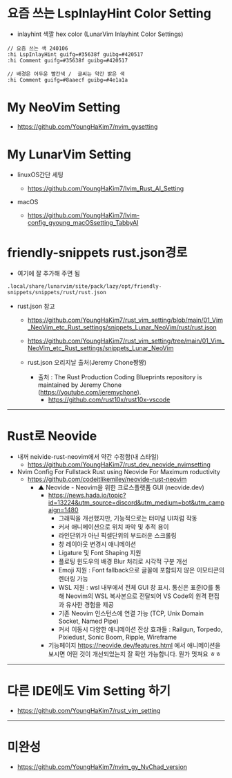 # 요즘 쓰는 LspInlayHint Color Setting

- inlayhint 색깔 hex color (LunarVim Inlayhint Color Settings)

```
// 요즘 쓰는 색 240106
:hi LspInlayHint guifg=#35638f guibg=#420517
:hi Comment guifg=#35638f guibg=#420517

// 배경은 어두운 빨간색 /  글씨는 약간 밝은 색
:hi Comment guifg=#8aaecf guibg=#4e1a1a
```

# My NeoVim Setting

- https://github.com/YoungHaKim7/nvim_gysetting

# My LunarVim Setting

- linuxOS간단 세팅
  - https://github.com/YoungHaKim7/lvim_Rust_AI_Setting

- macOS
  - https://github.com/YoungHaKim7/lvim-config_gyoung_macOSsetting_TabbyAI

# friendly-snippets rust.json경로

- 여기에 잘 추가해 주면 됨
```
.local/share/lunarvim/site/pack/lazy/opt/friendly-snippets/snippets/rust/rust.json
```
- rust.json 참고

  - https://github.com/YoungHaKim7/rust_vim_setting/blob/main/01_Vim_NeoVim_etc_Rust_settings/snippets_Lunar_NeoVim/rust/rust.json

  - https://github.com/YoungHaKim7/rust_vim_setting/tree/main/01_Vim_NeoVim_etc_Rust_settings/snippets_Lunar_NeoVim

  - rust.json 오리지날 출처(Jeremy Chone짱짱)
    - 출처 : The Rust Production Coding Blueprints repository is maintained by Jeremy Chone (https://youtube.com/jeremychone).
      - https://github.com/rust10x/rust10x-vscode


<hr>

# Rust로 Neovide
- 내꺼 neivide-rust-neovim에서 약간 수정함(내 스타일)
  - https://github.com/YoungHaKim7/rust_dev_neovide_nvimsetting
- Nvim Config For Fullstack Rust using Neovide For Maximum roductivity
  - https://github.com/codeitlikemiley/neovide-rust-neovim
    - ▲ Neovide - Neovim을 위한 크로스플랫폼 GUI (neovide.dev)
      - https://news.hada.io/topic?id=13224&utm_source=discord&utm_medium=bot&utm_campaign=1480
        - 그래픽을 개선했지만, 기능적으로는 터미널 UI처럼 작동
        - 커서 애니메이션으로 위치 파악 및 추적 용이
        - 라인단위가 아닌 픽셀단위의 부드러운 스크롤링
        - 창 레이아웃 변경시 애니메이션
        - Ligature 및 Font Shaping 지원
        - 플로팅 윈도우의 배경 Blur 처리로 시각적 구분 개선
        - Emoji 지원 : Font fallback으로 글꼴에 포함되지 않은 이모티콘의 렌더링 가능
        - WSL 지원 : wsl 내부에서 전체 GUI 창 표시. 통신은 표준IO를 통해 Neovim의 WSL 복사본으로 전달되어 VS Code의 원격 편집과 유사한 경험을 제공
        - 기존 Neovim 인스턴스에 연결 가능 (TCP, Unix Domain Socket, Named Pipe)
        - 커서 이동시 다양한 애니메이션 잔상 효과들 : Railgun, Torpedo, Pixiedust, Sonic Boom, Ripple, Wireframe
      - 기능페이지 https://neovide.dev/features.html 에서 애니메이션을 보시면 어떤 것이 개선되었는지 잘 확인 가능합니다. 뭔가 멋져요 ㅎㅎ
 

<hr>

# 다른 IDE에도 Vim Setting 하기

- https://github.com/YoungHaKim7/rust_vim_setting




<hr>

# 미완성 

- https://github.com/YoungHaKim7/nvim_gy_NvChad_version
